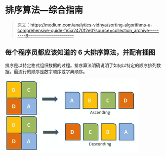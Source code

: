 # 排序算法—综合指南

> 原文：<https://medium.com/analytics-vidhya/sorting-algorithms-a-comprehensive-guide-fe5a2470f2e0?source=collection_archive---------6----------------------->

## 每个程序员都应该知道的 6 大排序算法，并配有插图

排序是以特定格式组织数据的过程。排序算法明确说明了如何以特定的顺序排列数据。最流行的顺序是数字顺序或字典顺序。

![](img/d1155278fee71fadaedaef1150267d0d.png)